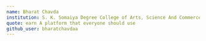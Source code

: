 ```yaml
---
name: Bharat Chavda
institution: S. K. Somaiya Degree College of Arts, Science And Commerce
quote: earn A platform that everyone should use
github_user: bharatchavdaa
---
```

